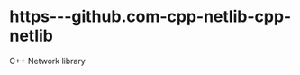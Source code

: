 https---github.com-cpp-netlib-cpp-netlib
========================================

C++ Network library
